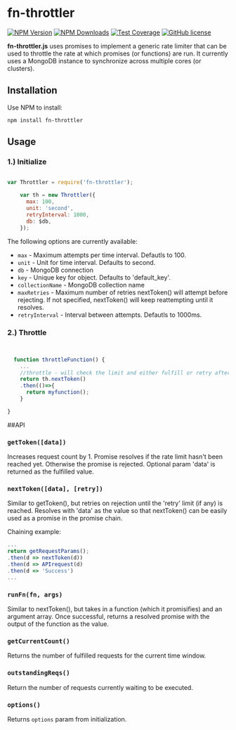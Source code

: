 # fn-throttler
[![NPM Version][npm-image]][npm-url]
[![NPM Downloads][downloads-image]][downloads-url]
[![Test Coverage][circle-image]][circle-url]
[![GitHub license](https://img.shields.io/badge/license-MIT-blue.svg)](https://raw.githubusercontent.com/artikas/fn-throttler/master/LICENSE)

**fn-throttler.js** uses promises to implement a generic rate limiter that can be used to throttle the rate at which promises (or functions) are run. It currently uses a MongoDB instance to synchronize across multiple cores (or clusters).

## Installation

Use NPM to install:

    npm install fn-throttler

## Usage

### 1.) Initialize
```javascript

var Throttler = require('fn-throttler');

    var th = new Throttler({
      max: 100,
      unit: 'second',
      retryInterval: 1000,
      db: $db,
    });
```

The following options are currently available:

* `max` - Maximum attempts per time interval. Defautls to 100.
* `unit` - Unit for time interval. Defaults to second.
* `db` - MongoDB connection
* `key` - Unique key for object. Defaults to 'default_key'.
* `collectionName` - MongoDB collection name
* `maxRetries` - Maximum number of retries nextToken() will attempt before rejecting. If not specified, nextToken() will keep reattempting until it resolves.
* `retryInterval` - Interval between attempts. Defautls to 1000ms.
### 2.) Throttle
```javascript


  function throttleFunction() {
    ...
    //throttle - will check the limit and either fulfill or retry after a delay
    return th.nextToken()
    .then(()=>{
      return myfunction();
    }

}
```

##API

### `getToken([data])`

Increases request count by 1. Promise resolves if the rate limit hasn't been reached yet. Otherwise the promise is rejected. Optional param 'data' is returned as the fulfilled value.

### `nextToken([data], [retry])`

Similar to getToken(), but retries on rejection until the 'retry' limit (if any) is reached. Resolves with 'data' as the value so that nextToken() can be easily used as a promise in the promise chain.

Chaining example:
```javascript
...
return getRequestParams();
.then(d => nextToken(d))
.then(d => APIrequest(d)
.then(d => 'Success')
... 
```

### `runFn(fn, args)`
Similar to nextToken(), but takes in a function (which it promisifies) and an argument array. Once successful, returns a resolved promise with the output of the function as the value. 

### `getCurrentCount()`
Returns the number of fulfilled requests for the current time window.

### `outstandingReqs()`
Return the number of requests currently waiting to be executed.

### `options()`
Returns `options` param from initialization.


[npm-image]: https://img.shields.io/npm/v/fn-throttler.svg
[npm-url]: https://npmjs.org/package/fn-throttler
[circle-image]: https://circleci.com/gh/artikas/fn-throttler.png?style=shield
[circle-url]: https://circleci.com/gh/artikas/fn-throttler/tree/master
[downloads-image]: https://img.shields.io/npm/dm/fn-throttler.svg
[downloads-url]: https://npmjs.org/package/fn-throttler